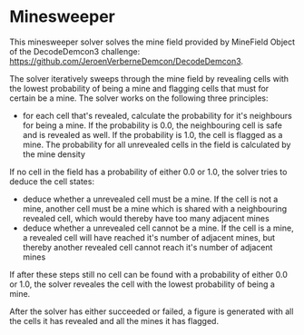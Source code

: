 # Minesweeper
This minesweeper solver solves the mine field provided by MineField Object of the DecodeDemcon3 challenge: https://github.com/JeroenVerberneDemcon/DecodeDemcon3.

The solver iteratively sweeps through the mine field by revealing cells with the lowest probability of being a mine and flagging cells that must for certain be a mine. 
The solver works on the following three principles:
- for each cell that's revealed, calculate the probability for it's neighbours for being a mine. If the probability is 0.0, the neighbouring cell is safe and is revealed as well. If the probability is 1.0, the cell is flagged as a mine. The probability for all unrevealed cells in the field is calculated by the mine density 

If no cell in the field has a probability of either 0.0 or 1.0, the solver tries to deduce the cell states:
- deduce whether a unrevealed cell must be a mine. If the cell is not a mine, another cell must be a mine which is shared with a neighbouring revealed cell, which would thereby have too many adjacent mines
- deduce whether a unrevealed cell cannot be a mine. If the cell is a mine, a revealed cell will have reached it's number of adjacent mines, but thereby another revealed cell cannot reach it's number of adjacent mines

If after these steps still no cell can be found with a probability of either 0.0 or 1.0, the solver reveales the cell with the lowest probability of being a mine. 

After the solver has either succeeded or failed, a figure is generated with all the cells it has revealed and all the mines it has flagged.
